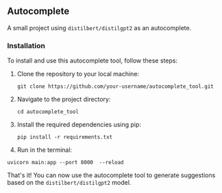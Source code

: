 ## **Autocomplete**

A small project using ```distilbert/distilgpt2``` as an autocomplete.

### **Installation**

To install and use this autocomplete tool, follow these steps:

1. Clone the repository to your local machine:
    ```
    git clone https://github.com/your-username/autocomplete_tool.git
    ```

2. Navigate to the project directory:
    ```
    cd autocomplete_tool
    ```

3. Install the required dependencies using pip:
    ```
    pip install -r requirements.txt
    ```

4. Run in the terminal:

```uvicorn main:app --port 8000  --reload```

That's it! You can now use the autocomplete tool to generate suggestions based on the `distilbert/distilgpt2` model.

